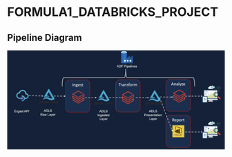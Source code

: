 # FORMULA1_DATABRICKS_PROJECT

## Pipeline Diagram

![Pipeline Diagram](assets/f1_pipeline.png)







